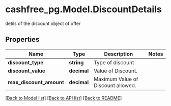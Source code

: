 # cashfree_pg.Model.DiscountDetails
detils of the discount object of offer

## Properties

Name | Type | Description | Notes
------------ | ------------- | ------------- | -------------
**discount_type** | **string** | Type of discount | 
**discount_value** | **decimal** | Value of Discount. | 
**max_discount_amount** | **decimal** | Maximum Value of Discount allowed. | 

[[Back to Model list]](../README.md#documentation-for-models) [[Back to API list]](../README.md#documentation-for-api-endpoints) [[Back to README]](../README.md)


